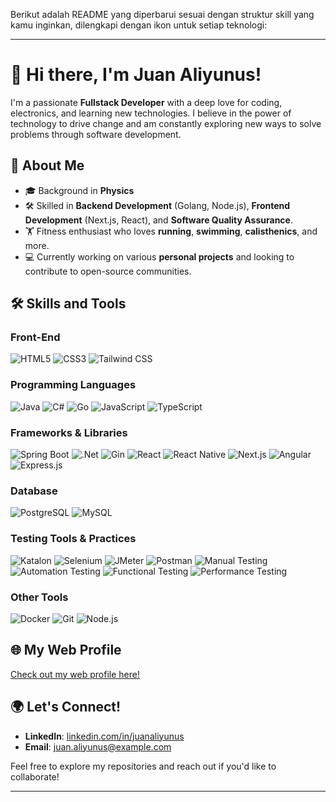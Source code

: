Berikut adalah README yang diperbarui sesuai dengan struktur skill yang kamu inginkan, dilengkapi dengan ikon untuk setiap teknologi:

---

# 👋 Hi there, I'm **Juan Aliyunus**!

I'm a passionate **Fullstack Developer** with a deep love for coding, electronics, and learning new technologies. I believe in the power of technology to drive change and am constantly exploring new ways to solve problems through software development.

## 🚀 About Me

- 🎓 Background in **Physics**
- 🛠️ Skilled in **Backend Development** (Golang, Node.js), **Frontend Development** (Next.js, React), and **Software Quality Assurance**.
- 🏋️ Fitness enthusiast who loves **running**, **swimming**, **calisthenics**, and more.
- 💻 Currently working on various **personal projects** and looking to contribute to open-source communities.

## 🛠️ Skills and Tools

### Front-End
![HTML5](https://img.shields.io/badge/HTML5-E34F26?style=for-the-badge&logo=html5&logoColor=white) 
![CSS3](https://img.shields.io/badge/CSS3-1572B6?style=for-the-badge&logo=css3&logoColor=white) 
![Tailwind CSS](https://img.shields.io/badge/Tailwind_CSS-38B2AC?style=for-the-badge&logo=tailwind-css&logoColor=white)

### Programming Languages
![Java](https://img.shields.io/badge/Java-007396?style=for-the-badge&logo=java&logoColor=white) 
![C#](https://img.shields.io/badge/C%23-239120?style=for-the-badge&logo=c-sharp&logoColor=white) 
![Go](https://img.shields.io/badge/Go-00ADD8?style=for-the-badge&logo=go&logoColor=white) 
![JavaScript](https://img.shields.io/badge/JavaScript-F7DF1E?style=for-the-badge&logo=javascript&logoColor=black) 
![TypeScript](https://img.shields.io/badge/TypeScript-007ACC?style=for-the-badge&logo=typescript&logoColor=white)

### Frameworks & Libraries
![Spring Boot](https://img.shields.io/badge/Spring_Boot-6DB33F?style=for-the-badge&logo=spring-boot&logoColor=white)
![.Net](https://img.shields.io/badge/.NET-512BD4?style=for-the-badge&logo=dotnet&logoColor=white)
![Gin](https://img.shields.io/badge/Gin-00ADD8?style=for-the-badge&logo=go&logoColor=white)
![React](https://img.shields.io/badge/React-61DAFB?style=for-the-badge&logo=react&logoColor=black) 
![React Native](https://img.shields.io/badge/React_Native-61DAFB?style=for-the-badge&logo=react&logoColor=black) 
![Next.js](https://img.shields.io/badge/Next.js-000000?style=for-the-badge&logo=nextdotjs&logoColor=white) 
![Angular](https://img.shields.io/badge/Angular-DD0031?style=for-the-badge&logo=angular&logoColor=white)
![Express.js](https://img.shields.io/badge/Express.js-404D59?style=for-the-badge&logo=express&logoColor=white)

### Database
![PostgreSQL](https://img.shields.io/badge/PostgreSQL-316192?style=for-the-badge&logo=postgresql&logoColor=white) 
![MySQL](https://img.shields.io/badge/MySQL-4479A1?style=for-the-badge&logo=mysql&logoColor=white)

### Testing Tools & Practices
![Katalon](https://img.shields.io/badge/Katalon-00A859?style=for-the-badge&logo=katalon&logoColor=white)
![Selenium](https://img.shields.io/badge/Selenium-43B02A?style=for-the-badge&logo=selenium&logoColor=white)
![JMeter](https://img.shields.io/badge/JMeter-D22128?style=for-the-badge&logo=apache-jmeter&logoColor=white)
![Postman](https://img.shields.io/badge/Postman-FF6C37?style=for-the-badge&logo=postman&logoColor=white)
![Manual Testing](https://img.shields.io/badge/Manual_Testing-F05032?style=for-the-badge&logo=git&logoColor=white)
![Automation Testing](https://img.shields.io/badge/Automation_Testing-FF6C37?style=for-the-badge&logo=git&logoColor=white)
![Functional Testing](https://img.shields.io/badge/Functional_Testing-2496ED?style=for-the-badge&logo=docker&logoColor=white)
![Performance Testing](https://img.shields.io/badge/Performance_Testing-17202C?style=for-the-badge&logo=cypress&logoColor=white)

### Other Tools
![Docker](https://img.shields.io/badge/Docker-2496ED?style=for-the-badge&logo=docker&logoColor=white) 
![Git](https://img.shields.io/badge/Git-F05032?style=for-the-badge&logo=git&logoColor=white) 
![Node.js](https://img.shields.io/badge/Node.js-339933?style=for-the-badge&logo=nodedotjs&logoColor=white)

## 🌐 My Web Profile
[Check out my web profile here!](https://juanaliyunus-profile.vercel.app)


## 🌍 Let's Connect!

- **LinkedIn**: [linkedin.com/in/juanaliyunus](#)
- **Email**: juan.aliyunus@example.com

Feel free to explore my repositories and reach out if you'd like to collaborate!

---

